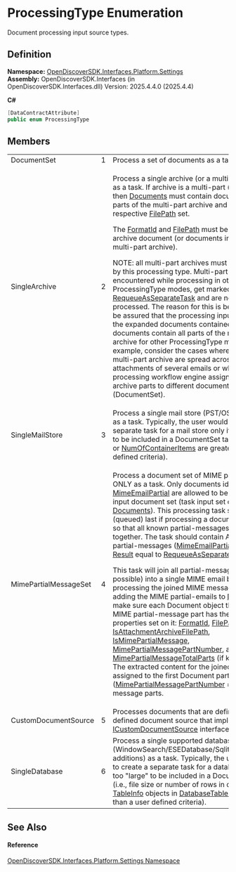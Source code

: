 # ProcessingType Enumeration


Document processing input source types.



## Definition
**Namespace:** <a href="a4de3d25-b44d-10c7-9f7b-6e96e612f300">OpenDiscoverSDK.Interfaces.Platform.Settings</a>  
**Assembly:** OpenDiscoverSDK.Interfaces (in OpenDiscoverSDK.Interfaces.dll) Version: 2025.4.4.0 (2025.4.4)

**C#**
``` C#
[DataContractAttribute]
public enum ProcessingType
```



## Members
<table>
<tr>
<td>DocumentSet</td>
<td>1</td>
<td>Process a set of documents as a task.</td></tr>
<tr>
<td>SingleArchive</td>
<td>2</td>
<td><p>Process a single archive (or a multi-part archive) as a task. If archive is a multi-part (split) archive then <a href="b68ae6b1-5941-ef7e-5054-9537863e0856">Documents</a> must contain documents with ALL parts of the multi-part archive and with their respective <a href="da522ff9-84be-81b4-4898-37e38973e1d6">FilePath</a> set.</p><p>

The <a href="04a7f5f8-7155-e7aa-f716-b1e9e0b016b2">FormatId</a> and <a href="da522ff9-84be-81b4-4898-37e38973e1d6">FilePath</a> must be set for the input archive document (or documents in the case of a multi-part archive).</p><p>

NOTE: all multi-part archives must be processed by this processing type. Multi-part archives, when encountered while processing in other ProcessingType modes, get marked with <a href="ff0037ea-a44f-2c8c-d4c2-7a636e133434">RequeueAsSeparateTask</a> and are not fully processed. The reason for this is because it cannot be assured that the processing input documents or the expanded documents contained in the input documents contain all parts of the multi-part archive for other ProcessingType modes. For example, consider the cases where the parts of a multi-part archive are spread across the attachments of several emails or where a document processing workflow engine assigns the multi-part archive parts to different document processing sets (DocumentSet).</p></td></tr>
<tr>
<td>SingleMailStore</td>
<td>3</td>
<td>Process a single mail store (PST/OST/MBOX/etc.) as a task. Typically, the user would want to create a separate task for a mail store only if it is too "large" to be included in a DocumentSet task (i.e., file size or <a href="d38620bc-808f-c7c6-0860-2f23b54d91bf">NumOfContainerItems</a> are greater than user defined criteria).</td></tr>
<tr>
<td>MimePartialMessageSet</td>
<td>4</td>
<td><p>Process a document set of MIME partial-messages ONLY as a task. Only documents identified as <a href="6f1047fb-7367-c09c-5621-ae7632c8404b">MimeEmailPartial</a> are allowed to be in the task's input document set (task input set defined by <a href="b68ae6b1-5941-ef7e-5054-9537863e0856">Documents</a>). This processing task should be run (queued) last if processing a document collection so that all known partial-messages are processed together. The task should contain ALL MIME partial-messages (<a href="6f1047fb-7367-c09c-5621-ae7632c8404b">MimeEmailPartial</a>) that have <a href="afc45d77-b73b-c2ea-47d8-95bb69deb137">Result</a> equal to <a href="ff0037ea-a44f-2c8c-d4c2-7a636e133434">RequeueAsSeparateTask</a>.</p><p>

This task will join all partial-message parts (if possible) into a single MIME email before processing the joined MIME message. When adding the MIME partial-emails to <a href="b68ae6b1-5941-ef7e-5054-9537863e0856">Documents</a>, make sure each Document object that represents a MIME partial-message part has the following properties set on it: <a href="04a7f5f8-7155-e7aa-f716-b1e9e0b016b2">FormatId</a>, <a href="da522ff9-84be-81b4-4898-37e38973e1d6">FilePath</a>, <a href="5b9b1da9-6567-37fc-fa22-fb8ed0ca6ea2">IsAttachmentArchiveFilePath</a>, <a href="ec18431d-8483-34b1-3b0e-94fb593d7d3a">IsMimePartialMessage</a>, <a href="74b0f82b-040e-83bb-c7f6-c04a0881d91b">MimePartialMessagePartNumber</a>, and <a href="fd21e526-927b-f2bb-1888-ba794590fadd">MimePartialMessageTotalParts</a> (if known for part). The extracted content for the joined MIME will be assigned to the first Document partial-message (<a href="74b0f82b-040e-83bb-c7f6-c04a0881d91b">MimePartialMessagePartNumber</a> = 1) of the MIME message parts.</p></td></tr>
<tr>
<td>CustomDocumentSource</td>
<td>5</td>
<td>Processes documents that are defined by a user defined document source that implements the <a href="2f1724b9-5f01-5a9b-a604-10e09fa0d67a">ICustomDocumentSource</a> interface.</td></tr>
<tr>
<td>SingleDatabase</td>
<td>6</td>
<td>Process a single supported database file (WindowSearch/ESEDatabase/Sqlite/Access/Future additions) as a task. Typically, the user would want to create a separate task for a database only if it is too "large" to be included in a DocumentSet task (i.e., file size or number of rows in one or more <a href="495f3690-7ebb-df28-9638-2efc1a2323e1">TableInfo</a> objects in <a href="874c2990-b018-a850-21e1-171464621636">DatabaseTableInfo</a> are greater than a user defined criteria).</td></tr>
</table>

## See Also


#### Reference
<a href="a4de3d25-b44d-10c7-9f7b-6e96e612f300">OpenDiscoverSDK.Interfaces.Platform.Settings Namespace</a>  

